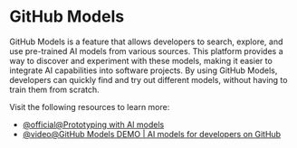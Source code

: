 # GitHub Models

GitHub Models is a feature that allows developers to search, explore, and use pre-trained AI models from various sources. This platform provides a way to discover and experiment with these models, making it easier to integrate AI capabilities into software projects. By using GitHub Models, developers can quickly find and try out different models, without having to train them from scratch.

Visit the following resources to learn more:

- [@official@Prototyping with AI models](https://docs.github.com/en/github-models/prototyping-with-ai-models)
- [@video@GitHub Models DEMO | AI models for developers on GitHub](https://www.youtube.com/watch?v=WiBB8Lsgl7I)